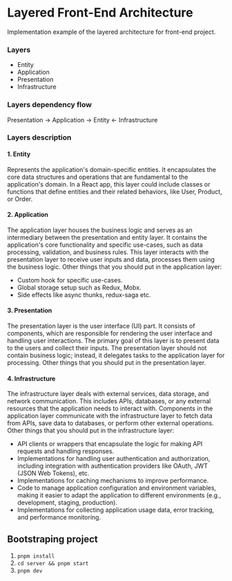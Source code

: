 # Layered Front-End Architecture

Implementation example of the layered architecture for front-end project.

### Layers

- Entity
- Application
- Presentation
- Infrastructure

### Layers dependency flow

Presentation -> Application -> Entity <- Infrastructure

### Layers description

#### 1. Entity

Represents the application's domain-specific entities. It encapsulates the core data structures and operations that are fundamental to the application's domain. In a React app, this layer could include classes or functions that define entities and their related behaviors, like User, Product, or Order.

#### 2. Application

The application layer houses the business logic and serves as an intermediary between the presentation and entity layer. It contains the application's core functionality and specific use-cases, such as data processing, validation, and business rules. This layer interacts with the presentation layer to receive user inputs and data, processes them using the business logic. Other things that you should put in the application layer:

- Custom hook for specific use-cases.
- Global storage setup such as Redux, Mobx.
- Side effects like async thunks, redux-saga etc.

#### 3. Presentation

The presentation layer is the user interface (UI) part. It consists of components, which are responsible for rendering the user interface and handling user interactions. The primary goal of this layer is to present data to the users and collect their inputs. The presentation layer should not contain business logic; instead, it delegates tasks to the application layer for processing.
Other things that you should put in the presentation layer.

#### 4. Infrastructure

The infrastructure layer deals with external services, data storage, and network communication. This includes APIs, databases, or any external resources that the application needs to interact with. Components in the application layer communicate with the infrastructure layer to fetch data from APIs, save data to databases, or perform other external operations. Other things that you should put in the infrastructure layer:

- API clients or wrappers that encapsulate the logic for making API requests and handling responses.
- Implementations for handling user authentication and authorization, including integration with authentication providers like OAuth, JWT (JSON Web Tokens), etc.
- Implementations for caching mechanisms to improve performance.
- Code to manage application configuration and environment variables, making it easier to adapt the application to different environments (e.g., development, staging, production).
- Implementations for collecting application usage data, error tracking, and performance monitoring.

## Bootstraping project

1. `pnpm install`
2. `cd server && pnpm start`
3. `pnpm dev`
